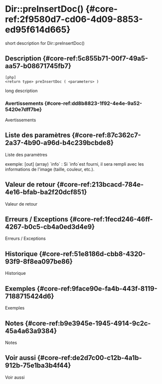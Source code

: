 # Dir::preInsertDoc() {#core-ref:2f9580d7-cd06-4d09-8853-ed95f614d665}

<div class="short-description">
<span class="fixme template">short description for Dir::preInsertDoc()</span>
</div>
<!--
<div class="applicability">
Obsolète depuis #.#.#
</div>
-->

## Description {#core-ref:5c855b71-00f7-49a5-aa57-b08671745fb7}

    [php]
    <return type> preInsertDoc ( <parameters> )

<span class="fixme template">long description</span>

### Avertissements {#core-ref:dd8b8823-1f92-4e4e-9a52-5420e7dff7be}

<span class="fixme template">Avertissements</span>

## Liste des paramètres {#core-ref:87c362c7-2a37-4b90-a96d-b4c239bcbde8}

<span class="fixme template">Liste des paramètres</span>

<div class="fixme template">
exemple:  
[out] (array) `info`
:   Si `info`est fourni, il sera rempli avec les informations de l'image (taille, couleur, etc.).
</div>

## Valeur de retour {#core-ref:213bcacd-784e-4e16-bfab-ba2f20dcf851}

<span class="fixme template">Valeur de retour</span>

## Erreurs / Exceptions {#core-ref:1fecd246-46ff-4267-b0c5-cb4a0ed3d4e9}

<span class="fixme template">Erreurs / Exceptions</span>

## Historique {#core-ref:51e8186d-cbb8-4320-93f9-8f8ea097be86}

<span class="fixme template">Historique</span>

## Exemples {#core-ref:9face90e-fa4b-443f-8119-7188715424d6}

<span class="fixme template">Exemples</span>

## Notes {#core-ref:b9e3945e-1945-4914-9c2c-45a4a63a9384}

<span class="fixme template">Notes</span>

## Voir aussi {#core-ref:de2d7c00-c12b-4a1b-912b-75e1ba3b4f44}

<span class="fixme template">Voir aussi</span>
